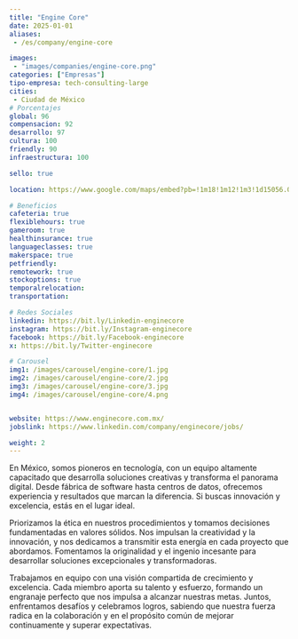 ```yaml
---
title: "Engine Core"
date: 2025-01-01
aliases:
 - /es/company/engine-core

images: 
 - "images/companies/engine-core.png"
categories: ["Empresas"]
tipo-empresa: tech-consulting-large
cities: 
 - Ciudad de México
# Porcentajes  
global: 96
compensacion: 92
desarrollo: 97
cultura: 100
friendly: 90
infraestructura: 100 

sello: true

location: https://www.google.com/maps/embed?pb=!1m18!1m12!1m3!1d15056.047930340097!2d-99.19278314865133!3d19.368633827468177!2m3!1f0!2f0!3f0!3m2!1i1024!2i768!4f13.1!3m3!1m2!1s0x85d1ffcaf46f2a47%3A0xfdbf5cbbffe0e5bf!2sEngine%20Core%20-%20B-Drive!5e0!3m2!1ses-419!2smx!4v1738039018885!5m2!1ses-419!2smx

# Beneficios
cafeteria: true
flexiblehours: true
gameroom: true
healthinsurance: true
languageclasses: true
makerspace: true
petfriendly: 
remotework: true
stockoptions: true
temporalrelocation: 
transportation: 

# Redes Sociales
linkedin: https://bit.ly/Linkedin-enginecore
instagram: https://bit.ly/Instagram-enginecore
facebook: https://bit.ly/Facebook-enginecore
x: https://bit.ly/Twitter-enginecore

# Carousel
img1: /images/carousel/engine-core/1.jpg
img2: /images/carousel/engine-core/2.jpg
img3: /images/carousel/engine-core/3.jpg
img4: /images/carousel/engine-core/4.png


website: https://www.enginecore.com.mx/
jobslink: https://www.linkedin.com/company/enginecore/jobs/

weight: 2
---
```


En México, somos pioneros en tecnología, con un equipo altamente capacitado que desarrolla soluciones creativas y transforma el panorama digital. Desde fábrica de software hasta centros de datos, ofrecemos experiencia y resultados que marcan la diferencia. Si buscas innovación y excelencia, estás en el lugar ideal.

Priorizamos la ética en nuestros procedimientos y tomamos decisiones fundamentadas en valores sólidos.
Nos impulsan la creatividad y la innovación, y nos dedicamos a transmitir esta energía en cada proyecto que abordamos.
Fomentamos la originalidad y el ingenio incesante para desarrollar soluciones excepcionales y transformadoras.

Trabajamos en equipo con una visión compartida de crecimiento y excelencia. Cada miembro aporta su talento y esfuerzo, formando un engranaje perfecto que nos impulsa a alcanzar nuestras metas. Juntos, enfrentamos desafíos y celebramos logros, sabiendo que nuestra fuerza radica en la colaboración y en el propósito común de mejorar continuamente y superar expectativas.
